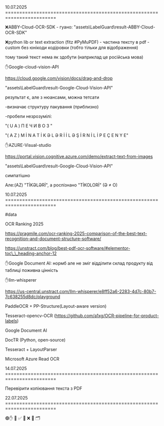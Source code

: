 10.07.2025 ========================================================================

❌ABBY-Cloud-OCR-SDK - гуано: "assets\\LabelGuard\\result-ABBY-Cloud-OCR-SDK"

❌python lib or text extraction (fitz  #PyMuPDF) - частина тексту в pdf - custom без юнікоди кодіровки (тобто тільки для відображення)

тому такий текст нема як здобути (наприклад це російська мова)



✋Google-cloud-vision-API

https://cloud.google.com/vision/docs/drag-and-drop

"assets\\LabelGuard\\result-Google-Cloud-Vision-API"

результат є, але з нюансами, можна тетсати

-визначає структуру пакування (приблизно)

-пробели незрозумілі:

"( U A ) П Е Ч И В О З "

"( A Z ) M İ N A T İ K Ə L Ə R İ İ L Ə Ş İ R N İ L İ P E Ç E N Y E"



✋AZURE-Visual-studio

https://portal.vision.cognitive.azure.com/demo/extract-text-from-images

"assets\\LabelGuard\\result-Google-Cloud-Vision-API"

симпатішно

Але:(AZ) "TİKƏLƏRİ", а роспізнано "TİKOLORİ" (Ə ≠ O)





10.07.2025 ========================================================================

\#data

OCR Ranking 2025

https://pragmile.com/ocr-ranking-2025-comparison-of-the-best-text-recognition-and-document-structure-software/

https://unstract.com/blog/best-pdf-ocr-software/#elementor-toc\_\_heading-anchor-12

✋Google Document AI: нормб але не зміг відділити склад продукту від таблиці поживна цінність



✋llm-whisperer

https://us-central.unstract.com/llm-whisperer/e8ff52a6-2283-4d7c-80b7-7c638255d8dc/playground



PaddleOCR + PP-Structure(Layout-aware version)

Tesseract-opencv-OCR (https://github.com/a1xg/OCR-pipeline-for-product-labels)



Google Document AI

DocTR (Python, open-source)

Tesseract + LayoutParser

Microsoft Azure Read OCR







14.07.2025 ========================================================================

Перевірити копіювання текста з PDF







22.07.2025 ========================================================================







🟢✋ 🧠 ✅ 📢 ❌ 🏁 🗂️

